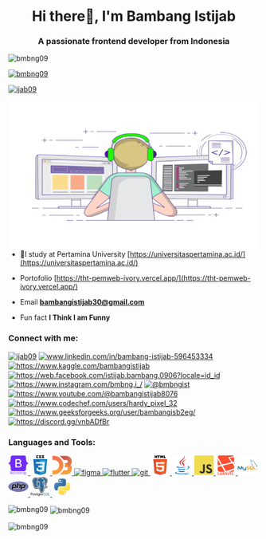 <h1 align="center">Hi there👋, I'm Bambang Istijab</h1>
<h3 align="center">A passionate frontend developer from Indonesia</h3>

<p align="left"> <img src="https://komarev.com/ghpvc/?username=bmbng09&label=Profile%20views&color=0e75b6&style=flat" alt="bmbng09" /> </p>

<p align="left"> <a href="https://github.com/ryo-ma/github-profile-trophy"><img src="https://github-profile-trophy.vercel.app/?username=bmbng09" alt="bmbng09" /></a> </p>

<p align="left"> <a href="https://twitter.com/ijab09" target="blank"><img src="https://img.shields.io/twitter/follow/ijab09?logo=twitter&style=for-the-badge" alt="ijab09" /></a> </p>

<img align="right" height="300" width="500" src="https://raw.githubusercontent.com/mikonoid/mikonoid/main/images/gifs/coder3.gif" />

- 🏫I study at Pertamina University [https://universitaspertamina.ac.id/](https://universitaspertamina.ac.id/)

- Portofolio [https://tht-pemweb-ivory.vercel.app/](https://tht-pemweb-ivory.vercel.app/)

- Email **bambangistijab30@gmail.com**

- Fun fact **I Think I am Funny**

<h3 align="left">Connect with me:</h3>
<p align="left">
<a href="https://twitter.com/ijab09" target="blank"><img align="center" src="https://raw.githubusercontent.com/rahuldkjain/github-profile-readme-generator/master/src/images/icons/Social/twitter.svg" alt="ijab09" height="30" width="40" /></a>
<a href="https://linkedin.com/in/www.linkedin.com/in/bambang-istijab-596453334" target="blank"><img align="center" src="https://raw.githubusercontent.com/rahuldkjain/github-profile-readme-generator/master/src/images/icons/Social/linked-in-alt.svg" alt="www.linkedin.com/in/bambang-istijab-596453334" height="30" width="40" /></a>
<a href="https://kaggle.com/https://www.kaggle.com/bambangistijab" target="blank"><img align="center" src="https://raw.githubusercontent.com/rahuldkjain/github-profile-readme-generator/master/src/images/icons/Social/kaggle.svg" alt="https://www.kaggle.com/bambangistijab" height="30" width="40" /></a>
<a href="https://fb.com/https://web.facebook.com/istijab.bambang.0906?locale=id_id" target="blank"><img align="center" src="https://raw.githubusercontent.com/rahuldkjain/github-profile-readme-generator/master/src/images/icons/Social/facebook.svg" alt="https://web.facebook.com/istijab.bambang.0906?locale=id_id" height="30" width="40" /></a>
<a href="https://instagram.com/https://www.instagram.com/bmbng.i_/" target="blank"><img align="center" src="https://raw.githubusercontent.com/rahuldkjain/github-profile-readme-generator/master/src/images/icons/Social/instagram.svg" alt="https://www.instagram.com/bmbng.i_/" height="30" width="40" /></a>
<a href="https://medium.com/@bmbngist" target="blank"><img align="center" src="https://raw.githubusercontent.com/rahuldkjain/github-profile-readme-generator/master/src/images/icons/Social/medium.svg" alt="@bmbngist" height="30" width="40" /></a>
<a href="https://www.youtube.com/c/https://www.youtube.com/@bambangistijab8076" target="blank"><img align="center" src="https://raw.githubusercontent.com/rahuldkjain/github-profile-readme-generator/master/src/images/icons/Social/youtube.svg" alt="https://www.youtube.com/@bambangistijab8076" height="30" width="40" /></a>
<a href="https://www.codechef.com/users/https://www.codechef.com/users/hardy_pixel_32" target="blank"><img align="center" src="https://cdn.jsdelivr.net/npm/simple-icons@3.1.0/icons/codechef.svg" alt="https://www.codechef.com/users/hardy_pixel_32" height="30" width="40" /></a>
<a href="https://auth.geeksforgeeks.org/user/https://www.geeksforgeeks.org/user/bambangisb2eg/" target="blank"><img align="center" src="https://raw.githubusercontent.com/rahuldkjain/github-profile-readme-generator/master/src/images/icons/Social/geeks-for-geeks.svg" alt="https://www.geeksforgeeks.org/user/bambangisb2eg/" height="30" width="40" /></a>
<a href="https://discord.gg/https://discord.gg/vnbADfBr" target="blank"><img align="center" src="https://raw.githubusercontent.com/rahuldkjain/github-profile-readme-generator/master/src/images/icons/Social/discord.svg" alt="https://discord.gg/vnbADfBr" height="30" width="40" /></a>
</p>

<h3 align="left">Languages and Tools:</h3>
<p align="left"> <a href="https://getbootstrap.com" target="_blank" rel="noreferrer"> <img src="https://raw.githubusercontent.com/devicons/devicon/master/icons/bootstrap/bootstrap-plain-wordmark.svg" alt="bootstrap" width="40" height="40"/> </a> <a href="https://www.w3schools.com/css/" target="_blank" rel="noreferrer"> <img src="https://raw.githubusercontent.com/devicons/devicon/master/icons/css3/css3-original-wordmark.svg" alt="css3" width="40" height="40"/> </a> <a href="https://d3js.org/" target="_blank" rel="noreferrer"> <img src="https://raw.githubusercontent.com/devicons/devicon/master/icons/d3js/d3js-original.svg" alt="d3js" width="40" height="40"/> </a> <a href="https://www.figma.com/" target="_blank" rel="noreferrer"> <img src="https://www.vectorlogo.zone/logos/figma/figma-icon.svg" alt="figma" width="40" height="40"/> </a> <a href="https://flutter.dev" target="_blank" rel="noreferrer"> <img src="https://www.vectorlogo.zone/logos/flutterio/flutterio-icon.svg" alt="flutter" width="40" height="40"/> </a> <a href="https://git-scm.com/" target="_blank" rel="noreferrer"> <img src="https://www.vectorlogo.zone/logos/git-scm/git-scm-icon.svg" alt="git" width="40" height="40"/> </a> <a href="https://www.w3.org/html/" target="_blank" rel="noreferrer"> <img src="https://raw.githubusercontent.com/devicons/devicon/master/icons/html5/html5-original-wordmark.svg" alt="html5" width="40" height="40"/> </a> <a href="https://www.java.com" target="_blank" rel="noreferrer"> <img src="https://raw.githubusercontent.com/devicons/devicon/master/icons/java/java-original.svg" alt="java" width="40" height="40"/> </a> <a href="https://developer.mozilla.org/en-US/docs/Web/JavaScript" target="_blank" rel="noreferrer"> <img src="https://raw.githubusercontent.com/devicons/devicon/master/icons/javascript/javascript-original.svg" alt="javascript" width="40" height="40"/> </a> <a href="https://laravel.com/" target="_blank" rel="noreferrer"> <img src="https://raw.githubusercontent.com/devicons/devicon/master/icons/laravel/laravel-plain-wordmark.svg" alt="laravel" width="40" height="40"/> </a> <a href="https://www.mysql.com/" target="_blank" rel="noreferrer"> <img src="https://raw.githubusercontent.com/devicons/devicon/master/icons/mysql/mysql-original-wordmark.svg" alt="mysql" width="40" height="40"/> </a> <a href="https://www.php.net" target="_blank" rel="noreferrer"> <img src="https://raw.githubusercontent.com/devicons/devicon/master/icons/php/php-original.svg" alt="php" width="40" height="40"/> </a> <a href="https://www.postgresql.org" target="_blank" rel="noreferrer"> <img src="https://raw.githubusercontent.com/devicons/devicon/master/icons/postgresql/postgresql-original-wordmark.svg" alt="postgresql" width="40" height="40"/> </a> <a href="https://www.python.org" target="_blank" rel="noreferrer"> <img src="https://raw.githubusercontent.com/devicons/devicon/master/icons/python/python-original.svg" alt="python" width="40" height="40"/> </a> </p>

<p><img align="left" src="https://github-readme-stats.vercel.app/api/top-langs?username=bmbng09&show_icons=true&locale=en&layout=compact" alt="bmbng09" /></p>

<p>&nbsp;<img align="center" src="https://github-readme-stats.vercel.app/api?username=bmbng09&show_icons=true&locale=en" alt="bmbng09" /></p>

<p><img align="center" src="https://github-readme-streak-stats.herokuapp.com/?user=bmbng09&" alt="bmbng09" /></p>

